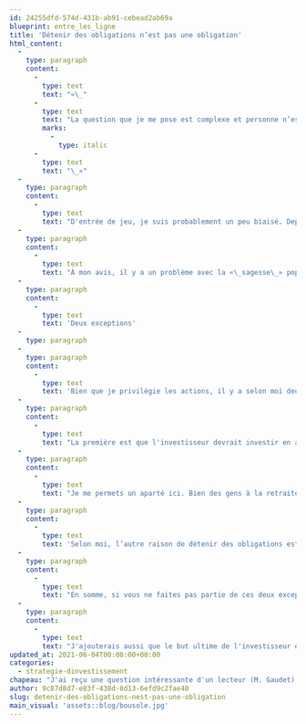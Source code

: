 ```yaml
---
id: 24255dfd-574d-431b-ab91-cebead2ab69a
blueprint: entre_les_ligne
title: 'Détenir des obligations n’est pas une obligation'
html_content:
  -
    type: paragraph
    content:
      -
        type: text
        text: "«\_"
      -
        type: text
        text: "La question que je me pose est complexe et personne n’est capable de me répondre franchement. Depuis 5 ans je suis 100\_% en actions et ne possède aucune obligation. Je suis très à l’aise avec mon portefeuille. Est-ce une nécessité d’avoir des obligations dans un portefeuille?"
        marks:
          -
            type: italic
      -
        type: text
        text: "\_»"
  -
    type: paragraph
    content:
      -
        type: text
        text: "D'entrée de jeu, je suis probablement un peu biaisé. Depuis que j'investis, ce qui fait maintenant plus de 30 ans, je n'ai jamais détenu d'obligations. De fait, ce n'est pas tout à fait vrai : j'en ai possédé une (de la Banque Nationale) pendant quelques mois que j'ai acquise au beau milieu de la crise financière de 2008-2009 alors que le monde entier remettait la solidité des banques en question. Il n'en reste pas moins que je suis un «\_gars d'actions\_». À long terme, j’ai toujours cru qu’il était préférable d’être «\_propriétaire\_» que «\_créancier\_»."
  -
    type: paragraph
    content:
      -
        type: text
        text: "À mon avis, il y a un problème avec la «\_sagesse\_» populaire voulant qu'un investisseur doive détenir des obligations dans son portefeuille et que la proportion doive augmenter avec l’âge. N'est-il pas courant d'utiliser la formule selon laquelle le pourcentage de son portefeuille en obligations devrait être égal à son âge moins ( - ) 20 %? En tant qu'investisseur «\_à contre-courant\_», je me méfie des formules générales."
  -
    type: paragraph
    content:
      -
        type: text
        text: 'Deux exceptions'
  -
    type: paragraph
  -
    type: paragraph
    content:
      -
        type: text
        text: 'Bien que je privilégie les actions, il y a selon moi deux bonnes raisons de détenir des obligations.'
  -
    type: paragraph
    content:
      -
        type: text
        text: "La première est que l'investisseur devrait investir en actions seulement les économies dont il n'aura pas besoin avant longtemps, je dirais au moins cinq ans, préférablement 10 ans ou plus. Tout autre argent dont l’investisseur aura besoin dans un horizon de cinq ans ou moins devrait être investi dans le marché monétaire ou des obligations. Dans ces circonstances, l’investisseur devrait moins se soucier du rendement de son capital que de le récupérer.."
  -
    type: paragraph
    content:
      -
        type: text
        text: "Je me permets un aparté ici. Bien des gens à la retraite et d'un âge avancé se sentent en quelque sorte obligés de posséder beaucoup d'obligations. Comme ils ont substantiellement moins de revenus, les obligations viendront théoriquement les combler. Pour plusieurs, c'est probablement la bonne chose à faire car ils ne peuvent pas se permettre une baisse sensible de leur portefeuille alors qu'ils sont en mode de décaissement. Toutefois, je connais de nombreux retraités qui ont accumulé des économies largement supérieures à leurs besoins financiers éventuels. Je crois que ces investisseurs devraient adopter un horizon de placement à long terme car leurs économies iront fort probablement à leur succession. Dans de tels cas, les actions devraient être largement favorisées."
  -
    type: paragraph
    content:
      -
        type: text
        text: 'Selon moi, l’autre raison de détenir des obligations est de réduire sensiblement la volatilité de son portefeuille à court terme. Reportez-vous à mars 2020. Si vous avez été pris de panique lorsque les marchés ont chuté de près de 30 % et avez vendu vos actions pendant cette période, vous devriez alors privilégier les obligations pour une partie non négligeable de votre portefeuille. Si, au contraire, vous avez traversé cette forte correction (et peut-être aussi celle de 2008-2009) sans paniquer, vous êtes fait pour détenir des actions.'
  -
    type: paragraph
    content:
      -
        type: text
        text: "En somme, si vous ne faites pas partie de ces deux exceptions, détenir des obligations n'est certainement pas une obligation!"
  -
    type: paragraph
    content:
      -
        type: text
        text: "J'ajouterais aussi que le but ultime de l'investisseur est que ses économies lui permettent d'acheter davantage dans le futur. Il veut donc s'assurer d'obtenir des rendements au moins aussi élevés que le taux d'inflation futur. Or, historiquement et à long terme, les actions ont permis de surpasser confortablement l'inflation, alors que les obligations ont un historique beaucoup plus mitigé à cet égard. Avec les taux offerts présentement par les obligations, il me semble qu'il sera pratiquement impossible de le faire au cours des années à venir."
updated_at: 2021-06-04T00:00:00+00:00
categories:
  - strategie-dinvestissement
chapeau: "J'ai reçu une question intéressante d'un lecteur (M. Gaudet) ces derniers jours, une question que je trouve particulièrement pertinente et d'actualité. La voici :"
author: 9c87d8d7-e83f-438d-8d13-6efd9c2fae40
slug: detenir-des-obligations-nest-pas-une-obligation
main_visual: 'assets::blog/bousole.jpg'
---
```

